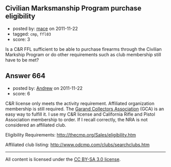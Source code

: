 ## Civilian Marksmanship Program purchase eligibility

- posted by: [mace](https://stackexchange.com/users/-1/163-mace) on 2011-11-22
- tagged: `cmp`, `ffl03`
- score: 3

<p>Is a C&amp;R FFL sufficient to be able to purchase firearms through the Civilian Markship Program or do other requirements such as club membership still have to be met?</p>



## Answer 664

- posted by: [Andrew](https://stackexchange.com/users/-1/17-andrew) on 2011-11-22
- score: 6

<p>C&amp;R license only meets the activity requirement. Affiliated organization membership is still required. The <a href="http://www.thegca.org/" rel="nofollow">Garand Collectors Association</a> (GCA) is an easy way to fulfill it. I use my C&amp;R license and California Rifle and Pistol Association membership to order. If I recall correctly, the NRA is not considered an affiliated club.</p>

<p>Eligibility Requirements: <a href="http://thecmp.org/Sales/eligibility.htm" rel="nofollow">http://thecmp.org/Sales/eligibility.htm</a></p>

<p>Affiliated club listing: <a href="http://www.odcmp.com/clubs/searchclubs.htm" rel="nofollow">http://www.odcmp.com/clubs/searchclubs.htm</a></p>




---

All content is licensed under the [CC BY-SA 3.0 license](https://creativecommons.org/licenses/by-sa/3.0/).
